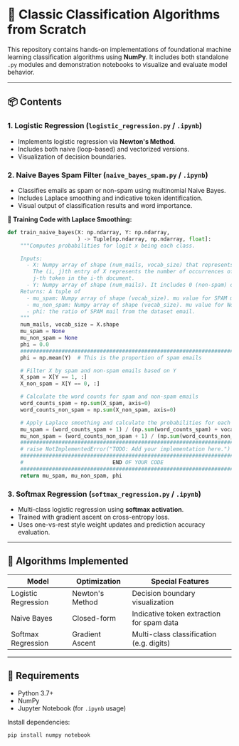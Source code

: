 # 🧠 Classic Classification Algorithms from Scratch

This repository contains hands-on implementations of foundational machine learning classification algorithms using **NumPy**. It includes both standalone `.py` modules and demonstration notebooks to visualize and evaluate model behavior.

---

## 📦 Contents

### 1. Logistic Regression (`logistic_regression.py` / `.ipynb`)
- Implements logistic regression via **Newton's Method**.
- Includes both naive (loop-based) and vectorized versions.
- Visualization of decision boundaries.

### 2. Naive Bayes Spam Filter (`naive_bayes_spam.py` / `.ipynb`)
- Classifies emails as spam or non-spam using multinomial Naive Bayes.
- Includes Laplace smoothing and indicative token identification.
- Visual output of classification results and word importance.

**🧮 Training Code with Laplace Smoothing:**

```python
def train_naive_bayes(X: np.ndarray, Y: np.ndarray,
                      ) -> Tuple[np.ndarray, np.ndarray, float]:
    """Computes probabilities for logit x being each class.

    Inputs:
      - X: Numpy array of shape (num_mails, vocab_size) that represents emails.
        The (i, j)th entry of X represents the number of occurrences of the
        j-th token in the i-th document.
      - Y: Numpy array of shape (num_mails). It includes 0 (non-spam) or 1 (spam).
    Returns: A tuple of
      - mu_spam: Numpy array of shape (vocab_size). mu value for SPAM mails.
      - mu_non_spam: Numpy array of shape (vocab_size). mu value for Non-SPAM mails.
      - phi: the ratio of SPAM mail from the dataset email.
    """
    num_mails, vocab_size = X.shape
    mu_spam = None
    mu_non_spam = None
    phi = 0.0
    ###########################################################################
    phi = np.mean(Y)  # This is the proportion of spam emails

    # Filter X by spam and non-spam emails based on Y
    X_spam = X[Y == 1, :]
    X_non_spam = X[Y == 0, :]

    # Calculate the word counts for spam and non-spam emails
    word_counts_spam = np.sum(X_spam, axis=0)
    word_counts_non_spam = np.sum(X_non_spam, axis=0)

    # Apply Laplace smoothing and calculate the probabilities for each word (mu)
    mu_spam = (word_counts_spam + 1) / (np.sum(word_counts_spam) + vocab_size)
    mu_non_spam = (word_counts_non_spam + 1) / (np.sum(word_counts_non_spam) + vocab_size)
    ###########################################################################
    # raise NotImplementedError("TODO: Add your implementation here.")
    ###########################################################################
    #                            END OF YOUR CODE                             #
    ###########################################################################
    return mu_spam, mu_non_spam, phi
```

### 3. Softmax Regression (`softmax_regression.py` / `.ipynb`)
- Multi-class logistic regression using **softmax activation**.
- Trained with gradient ascent on cross-entropy loss.
- Uses one-vs-rest style weight updates and prediction accuracy evaluation.

---

## 🧪 Algorithms Implemented

| Model               | Optimization      | Special Features                          |
|--------------------|-------------------|--------------------------------------------|
| Logistic Regression| Newton's Method   | Decision boundary visualization            |
| Naive Bayes        | Closed-form       | Indicative token extraction for spam data |
| Softmax Regression | Gradient Ascent   | Multi-class classification (e.g. digits)  |

---

## 🧰 Requirements

- Python 3.7+
- NumPy
- Jupyter Notebook (for `.ipynb` usage)

Install dependencies:
```bash
pip install numpy notebook
